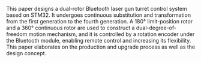 This paper designs a dual-rotor Bluetooth laser gun turret control system based on STM32. It undergoes continuous substitution and transformation from the first generation to the fourth generation. A 180° limit-position rotor and a 360° continuous rotor are used to construct a dual-degree-of-freedom motion mechanism, and it is controlled by a rotation encoder under the Bluetooth module, enabling remote control and increasing its flexibility. This paper elaborates on the production and upgrade process as well as the design concept.
